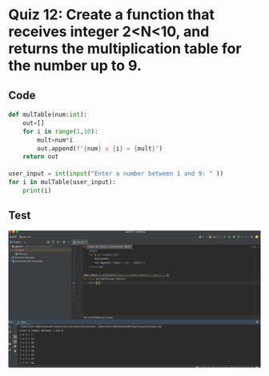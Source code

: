 # Quiz 12: Create a function that receives integer 2<N<10, and returns the multiplication table for the number up to 9.
## Code
```.py
def mulTable(num:int):
    out=[]
    for i in range(1,10):
        mult=num*i
        out.append(f"{num} x {i} = {mult}")
    return out

user_input = int(input("Enter a number between 1 and 9: " ))
for i in mulTable(user_input):
    print(i)
```
## Test
![](12.png)
